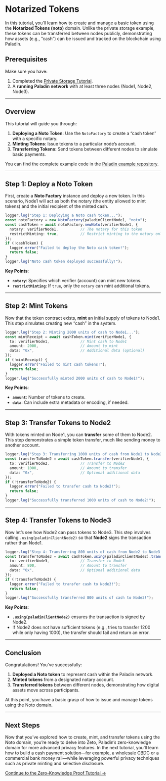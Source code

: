 # Notarized Tokens

In this tutorial, you’ll learn how to create and manage a basic token using the **Notarized Tokens (noto)** domain. Unlike the private storage example, these tokens can be transferred between nodes publicly, demonstrating how assets (e.g., “cash”) can be issued and tracked on the blockchain using Paladin.

## Prerequisites

Make sure you have:

1. Completed the [Private Storage Tutorial](./private-storage.md).
2. A **running Paladin network** with at least three nodes (Node1, Node2, Node3).

---

## Overview

This tutorial will guide you through:

1. **Deploying a Noto Token**: Use the `NotoFactory` to create a “cash token” with a specific notary.
2. **Minting Tokens**: Issue tokens to a particular node’s account.
3. **Transferring Tokens**: Send tokens between different nodes to simulate basic payments.

You can find the complete example code in the [Paladin example repository](https://github.com/LF-Decentralized-Trust-labs/paladin/tree/main/example/notarized-tokens).

---

## Step 1: Deploy a Noto Token

First, create a **Noto Factory** instance and deploy a new token. In this scenario, Node1 will act as both the notary (the entity allowed to mint tokens) and the initial recipient of the minted cash.

```typescript
logger.log("Step 1: Deploying a Noto cash token...");
const notoFactory = new NotoFactory(paladinClientNode1, "noto");
const cashToken = await notoFactory.newNoto(verifierNode1, {
  notary: verifierNode1,          // The notary for this token
  restrictMinting: true,          // Restrict minting to the notary only
});
if (!cashToken) {
  logger.error("Failed to deploy the Noto cash token!");
  return false;
}
logger.log("Noto cash token deployed successfully!");
```

**Key Points**:
- **`notary`**: Specifies which verifier (account) can mint new tokens.
- **`restrictMinting`**: If `true`, only the `notary` can mint additional tokens.

---

## Step 2: Mint Tokens

Now that the token contract exists, **mint** an initial supply of tokens to Node1. This step simulates creating new “cash” in the system.

```typescript
logger.log("Step 2: Minting 2000 units of cash to Node1...");
const mintReceipt = await cashToken.mint(verifierNode1, {
  to: verifierNode1,              // Mint cash to Node1
  amount: 2000,                   // Amount to mint
  data: "0x",                     // Additional data (optional)
});
if (!mintReceipt) {
  logger.error("Failed to mint cash tokens!");
  return false;
}
logger.log("Successfully minted 2000 units of cash to Node1!");
```

**Key Points**:
- **`amount`**: Number of tokens to create.
- **`data`**: Can include extra metadata or encoding, if needed.

---

## Step 3: Transfer Tokens to Node2

With tokens minted on Node1, you can **transfer** some of them to Node2. This step demonstrates a simple token transfer, much like sending money to another account.

```typescript
logger.log("Step 3: Transferring 1000 units of cash from Node1 to Node2...");
const transferToNode2 = await cashToken.transfer(verifierNode1, {
  to: verifierNode2,              // Transfer to Node2
  amount: 1000,                   // Amount to transfer
  data: "0x",                     // Optional additional data
});
if (!transferToNode2) {
  logger.error("Failed to transfer cash to Node2!");
  return false;
}
logger.log("Successfully transferred 1000 units of cash to Node2!");
```

---

## Step 4: Transfer Tokens to Node3

Now let’s see how Node2 can pass tokens to Node3. This step involves calling `.using(paladinClientNode2)` so that **Node2** signs the transaction rather than Node1.

```typescript
logger.log("Step 4: Transferring 800 units of cash from Node2 to Node3...");
const transferToNode3 = await cashToken.using(paladinClientNode2).transfer(verifierNode2, {
  to: verifierNode3,              // Transfer to Node3
  amount: 800,                    // Amount to transfer
  data: "0x",                     // Optional additional data
});
if (!transferToNode3) {
  logger.error("Failed to transfer cash to Node3!");
  return false;
}
logger.log("Successfully transferred 800 units of cash to Node3!");
```

**Key Points**:
- **`.using(paladinClientNode2)`** ensures the transaction is signed by Node2.
- If Node2 does not have sufficient tokens (e.g., tries to transfer 1200 while only having 1000), the transfer should fail and return an error.

---

## Conclusion

Congratulations! You’ve successfully:

1. **Deployed a Noto token** to represent cash within the Paladin network.  
2. **Minted tokens** from a designated notary account.  
3. **Transferred tokens** between different nodes, demonstrating how digital assets move across participants.  

At this point, you have a basic grasp of how to issue and manage tokens using the Noto domain.

---

## Next Steps

Now that you’ve explored how to create, mint, and transfer tokens using the Noto domain, you’re ready to delve into Zeto, Paladin’s zero-knowledge domain for more advanced privacy features. In the next tutorial, you’ll learn how to build a cash payment solution—for example, a wholesale CBDC or a commercial bank money rail—while leveraging powerful privacy techniques such as private minting and selective disclosure.

[Continue to the Zero-Knowledge Proof Tutorial →](./zkp-cbdc.md)

